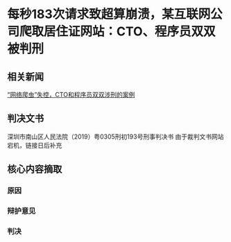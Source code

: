 # 每秒183次请求致超算崩溃，某互联网公司爬取居住证网站：CTO、程序员双双被判刑

## 相关新闻
[“网络爬虫”失控，CTO和程序员双双涉刑的案例][1]

## 判决文书

深圳市南山区人民法院（2019）粤0305刑初193号刑事判决书
由于裁判文书网站宕机，链接日后补充

## 核心内容摘取

### 原因

### 辩护意见

### 判决



  [1]: https://www.163.com/dy/article/GSR5NE2505521T23.html

